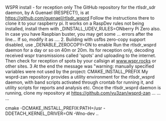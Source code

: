 WSPR install - for reception only The GitHub 
repository for the rtlsdr_sdr daemon, by A Guenael 
(RESPECT!), is at  
https://github.com/guenael/rtlsdr_wsprd Follow the 
instructions there to clone it to your raspberry pi. 
It works on a RaspDev rules not being installed, 
install them with _DINSTALL_UDEV_RULES=ONberry Pi 
Zero also. In case you have Raspbian buster, you may 
get some ... errors after the line... If so, modify 
it as .... 2. Building with usfbs zero-copy support 
disabled, use _DENABLE_ZEROCOPY=ON to enable Run the 
rtlsdr_wsprd daemon for a day or so on 40m or 20m. 
Its for reception only, decoding received wspr 
transmissions called 'spots' and uploading to the 
internet. Then check for reception of spots by your 
callsign at www.wspr.rocks or other sites. 3 At the 
end the message was "warning: manually specified 
variables were not used by the project: 
CMAKE_INSTALL_PREFIX My wsprd-zan repository 
provides a utility environment for the rtlsdr_wsprd 
daemon, with band scripts activated through crontab 
for running it, and utility scripts for reports and 
analysis etc. Once the rtlsdr_wsprd daemon is 
running, clone my repository at 
https://github.com/vu3zan/wsprd-zan ... ... ...

cmake -DCMAKE_INSTALL_PREFIX:PATH=/usr -DDETACH_KERNEL_DRIVER=ON -Wno-dev ..
